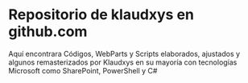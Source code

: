 # Repositorio de klaudxys en github.com

Aquí encontrara Códigos, WebParts y Scripts elaborados, ajustados y algunos remasterizados por Klaudxys en su mayoría con tecnologías Microsoft como SharePoint, PowerShell y C#

